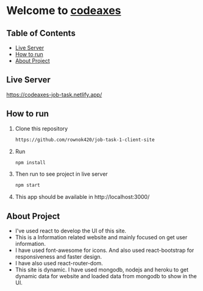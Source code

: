 # Welcome to <a href="https://codeaxes-job-task.netlify.app/">codeaxes</a>


## Table of Contents

- [Live Server](#live-server)
- [How to run](#how-to-run)
- [About Project](#about-project)

## Live Server

https://codeaxes-job-task.netlify.app/

## How to run

1. Clone this repository
   
   ```sh
   https://github.com/rownok420/job-task-1-client-site
   ```

2. Run
   
    ```sh
    npm install
    ```
   
3. Then run to see project in live server
   
   ```sh
   npm start
   ```
   
4. This app should be available in http://localhost:3000/

## About Project

- I've used react to develop the UI of this site.
- This is a Information related website and mainly focused on get user information.
- I have used font-awesome for icons. And also used react-bootstrap for responsiveness and faster design.
- I have also used react-router-dom.
- This site is dynamic. I have used mongodb, nodejs and heroku to get dynamic data for website and loaded data from mongodb to show in the UI.
